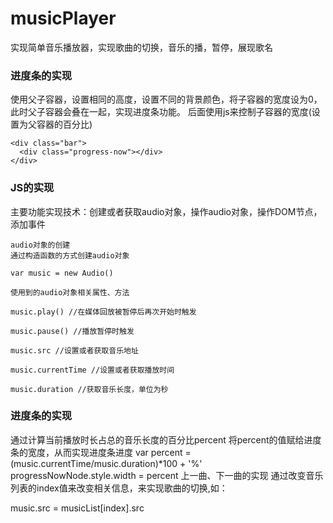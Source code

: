# musicPlayer
实现简单音乐播放器，实现歌曲的切换，音乐的播，暂停，展现歌名

### 进度条的实现

使用父子容器，设置相同的高度，设置不同的背景颜色，将子容器的宽度设为0，此时父子容器会叠在一起，实现进度条功能。 后面使用js来控制子容器的宽度(设置为父容器的百分比)
```
<div class="bar">
  <div class="progress-now"></div>
</div>
```
### JS的实现
主要功能实现技术：创建或者获取audio对象，操作audio对象，操作DOM节点，添加事件
```
audio对象的创建
通过构造函数的方式创建audio对象

var music = new Audio()

使用到的audio对象相关属性、方法

music.play() //在媒体回放被暂停后再次开始时触发

music.pause() //播放暂停时触发

music.src //设置或者获取音乐地址

music.currentTime //设置或者获取播放时间

music.duration //获取音乐长度，单位为秒
```
### 进度条的实现
通过计算当前播放时长占总的音乐长度的百分比percent
将percent的值赋给进度条的宽度，从而实现进度条进度
var percent = (music.currentTime/music.duration)*100 + '%'
progressNowNode.style.width = percent
上一曲、下一曲的实现 通过改变音乐列表的index值来改变相关信息，来实现歌曲的切换,如：

music.src = musicList[index].src
